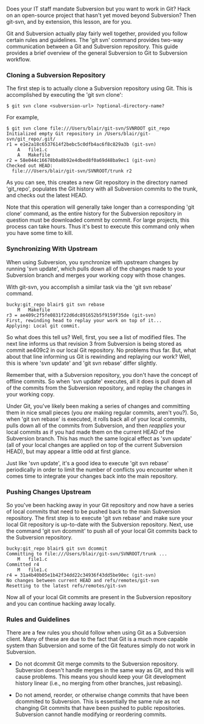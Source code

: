 Does your IT staff mandate Subversion but you want to work in Git?  Hack on an open-source project that hasn't yet moved beyond Subversion?  Then git-svn, and by extension, this lesson, are for you.

Git and Subversion actually play fairly well together, provided you follow certain rules and guidelines.  The 'git svn' command provides two-way communication between a Git and Subversion repository.  This guide provides a brief overview of the general Subversion to Git to Subversion workflow.

### Cloning a Subversion Repository ###

The first step is to actually clone a Subversion repository using Git.  This is accomplished by executing the 'git svn clone':

	$ git svn clone <subversion-url> ?optional-directory-name?
	
For example,

	$ git svn clone file:///Users/blair/git-svn/SVNROOT git_repo
	Initialized empty Git repository in /Users/blair/git-svn/git_repo/.git/
	r1 = e1e2a18c6537614f2bebc5c0dfb4ac6f8c829a3b (git-svn)
		A	file1.c
		A	Makefile
	r2 = 58e044c16678b0a8b92e4dbed8f0a69d48ba9ec1 (git-svn)
	Checked out HEAD:
	  file:///Users/blair/git-svn/SVNROOT/trunk r2
	
As you can see, this creates a new Git repository in the directory named 'git_repo', populates the Git history with all Subversion commits to the trunk, and checks out the latest HEAD.

Note that this operation will generally take longer than a corresponding 'git clone' command, as the entire history for the Subversion repository in question must be downloaded commit by commit.  For large projects, this process can take hours.  Thus it's best to execute this command only when you have some time to kill.

### Synchronizing With Upstream ###

When using Subversion, you synchronize with upstream changes by running 'svn update', which pulls down all of the changes made to your Subversion branch and merges your working copy with those changes.

With git-svn, you accomplish a similar task via the 'git svn rebase' command.

	bucky:git_repo blair$ git svn rebase
		M	Makefile
	r3 = ae409c2f5fe0831f22d6dc891652b5f9159f35de (git-svn)
	First, rewinding head to replay your work on top of it...
	Applying: Local git commit.
	
So what does this tell us?  Well, first, you see a list of modified files.  The next line informs us that revision 3 from Subversion is being stored as commit ae409c2 in our local Git repository.  No problems thus far.  But, what about that line informing us Git is rewinding and replaying our work?  Well, this is where 'svn update' and 'git svn rebase' differ slightly.

Remember that, with a Subversion repository, you don't have the concept of offline commits.  So when 'svn update' executes, all it does is pull down all of the commits from the Subversion repository, and replay the changes in your working copy.

Under Git, you've likely been making a series of changes and committing them in nice small pieces (you _are_ making regular commits, aren't you?).  So, when 'git svn rebase' is executed, it rolls back all of your local commits, pulls down all of the commits from Subversion, and then _reapplies_ your local commits as if you had made them on the current HEAD of the Subversion branch.  This has much the same logical effect as 'svn update' (all of your local changes are applied on top of the current Subversion HEAD), but may appear a little odd at first glance.

Just like 'svn update', it's a good idea to execute 'git svn rebase' periodically in order to limit the number of conflicts you encounter when it comes time to integrate your changes back into the main repository.

### Pushing Changes Upstream ###

So you've been hacking away in your Git repository and now have a series of local commits that need to be pushed back to the main Subversion repository.  The first step is to execute 'git svn rebase' and make sure your local Git repository is up-to-date with the Subversion repository.  Next, use the command 'git svn dcommit' to push all of your local Git commits back to the Subversion repository.

	bucky:git_repo blair$ git svn dcommit
	Committing to file:///Users/blair/git-svn/SVNROOT/trunk ...
		M	file1.c
	Committed r4
		M	file1.c
	r4 = 31a4b40b05e1b42f34dd22c34936f43dd5be90ec (git-svn)
	No changes between current HEAD and refs/remotes/git-svn
	Resetting to the latest refs/remotes/git-svn

Now all of your local Git commits are present in the Subversion repository and you can continue hacking away locally.

### Rules and Guidelines ###

There are a few rules you should follow when using Git as a Subversion client.  Many of these are due to the fact that Git is a much more capable system than Subversion and some of the Git features simply do not work in Subversion.

* Do not dcommit Git merge commits to the Subversion repository.  Subversion doesn't handle merges in the same way as Git, and this will cause problems.  This means you should keep your Git development history linear (i.e., no merging from other branches, just rebasing).

* Do not amend, reorder, or otherwise change commits that have been dcommited to Subversion.  This is essentially the same rule as not changing Git commits that have been pushed to public repositories.  Subversion cannot handle modifying or reordering commits.